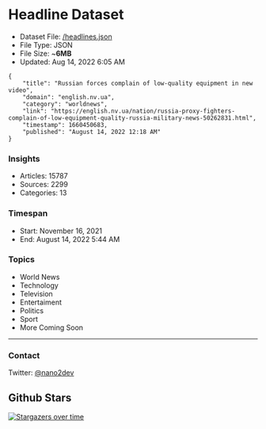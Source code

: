 # Headline Dataset

- Dataset File: [/headlines.json](https://raw.githubusercontent.com/fwd/news/master/headlines.json) 
- File Type: JSON
- File Size: ~**6MB**
- Updated: Aug 14, 2022 6:05 AM

```
{
    "title": "Russian forces complain of low-quality equipment in new video",
    "domain": "english.nv.ua",
    "category": "worldnews",
    "link": "https://english.nv.ua/nation/russia-proxy-fighters-complain-of-low-equipment-quality-russia-military-news-50262831.html",
    "timestamp": 1660450683,
    "published": "August 14, 2022 12:18 AM"
}
```

### Insights

- Articles: 15787
- Sources: 2299
- Categories: 13

### Timespan

- Start: November 16, 2021
- End: August 14, 2022 5:44 AM

### Topics

- World News
- Technology
- Television
- Entertaiment
- Politics
- Sport
- More Coming Soon

---

### Contact 

Twitter: [@nano2dev](https://twitter.com/nano2dev)

## Github Stars

[![Stargazers over time](https://starchart.cc/fwd/news.svg)](https://starchart.cc/fwd/news)
	